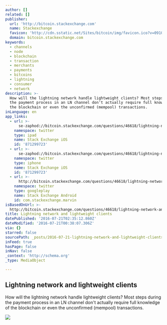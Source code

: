 ```yaml
---
author: []
related: []
publisher:
  url: 'http://bitcoin.stackexchange.com'
  name: Stackexchange
  favicon: 'http://cdn.sstatic.net/Sites/bitcoin/img/favicon.ico?v=0910168c5c65'
  domain: bitcoin.stackexchange.com
keywords:
  - channels
  - node
  - blockchain
  - transaction
  - merchants
  - payments
  - bitcoins
  - lightning
  - consumer
  - network
description: >-
  How will the lightning network handle lightweight clients? Most steps during
  the payment process in an LN channel don't actually require full knowledge of
  the blockchain or even the unconfirmed (mempool) transactions.
inLanguage: en
app_links:
  - url: >-
      se-zaphod://bitcoin.stackexchange.com/questions/46618/lightning-network-and-lightweight-clients
    namespace: twitter
    type: ipad
    name: Stack Exchange iOS
    id: '871299723'
  - url: >-
      se-zaphod://bitcoin.stackexchange.com/questions/46618/lightning-network-and-lightweight-clients
    namespace: twitter
    type: iphone
    name: Stack Exchange iOS
    id: '871299723'
  - url: >-
      http://bitcoin.stackexchange.com/questions/46618/lightning-network-and-lightweight-clients
    namespace: twitter
    type: googleplay
    name: Stack Exchange Android
    id: com.stackexchange.marvin
isBasedOnUrl: >-
  http://bitcoin.stackexchange.com/questions/46618/lightning-network-and-lightweight-clients
title: Lightning network and lightweight clients
datePublished: '2016-07-21T02:35:12.860Z'
dateModified: '2016-07-21T00:38:07.306Z'
via: {}
starred: false
sourcePath: _posts/2016-07-21-lightning-network-and-lightweight-clients.md
inFeed: true
hasPage: false
inNav: false
_context: 'http://schema.org'
_type: MediaObject

---
```

<article style=""><h1>Lightning network and lightweight clients</h1><p>How will the lightning network handle lightweight clients? Most steps during the payment process in an LN channel don't actually require full knowledge of the blockchain or even the unconfirmed (mempool) transactions.</p><img src="http://cdn.sstatic.net/Sites/bitcoin/img/apple-touch-icon.png?v=a43e5a337e6b&amp;a" /></article>